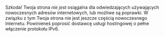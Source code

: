 Szkoda! Twoja strona *nie jest* osiągalna dla odwiedzających używających nowoczesnych
adresów internetowych, lub możliwe są poprawki. W związku z tym Twoja strona nie jest
jeszcze częścią nowoczesnego Internetu. Powinieneś poprosić dostawcę usługi hostingowej
o pełne włączenie protokołu IPv6.
